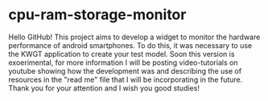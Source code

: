 # cpu-ram-storage-monitor
Hello GitHub! This project aims to develop a widget to monitor the hardware performance of android smartphones. To do this, it was necessary to use the KWGT application to create your test model. Soon this version is exoerimental, for more information I will be posting video-tutorials on youtube showing how the development was and describing the use of resources in the "read me" file that I will be incorporating in the future. Thank you for your attention and I wish you good studies!
